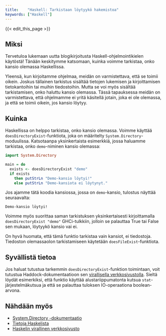 ```yaml
---
title:    "Haskell: Tarkistaan löytyykö hakemistoa"
keywords: ["Haskell"]
---
```


{{< edit_this_page >}}

## Miksi
Tervetuloa lukemaan uutta blogikirjoitusta Haskell-ohjelmointikielen käytöstä! Tänään keskitymme katsomaan, kuinka voimme tarkistaa, onko kansio olemassa Haskellissa.

Yleensä, kun kirjoitamme ohjelmaa, meidän on varmistettava, että se toimii oikein. Joskus tällainen tarkistus sisältää tietojen lukemisen ja kirjoittamisen tietokantoihin tai muihin tiedostoihin. Mutta se voi myös sisältää tarkistamisen, onko haluttu kansio olemassa. Tässä tapauksessa meidän on varmistettava, että ohjelmamme ei yritä käsitellä jotain, joka ei ole olemassa, ja että se toimii oikein, jos kansio löytyy.

## Kuinka 
Haskellissa on helppo tarkistaa, onko kansio olemassa. Voimme käyttää `doesDirectoryExist`-funktiota, joka on määritelty `System.Directory`-moduulissa. Katsotaanpa yksinkertaista esimerkkiä, jossa haluamme tarkistaa, onko `demo`-niminen kansio olemassa:

```Haskell
import System.Directory

main = do
  exists <- doesDirectoryExist "demo"
  if exists
    then putStrLn "Demo-kansio löytyi!"
    else putStrLn "Demo-kansiota ei löytynyt."
```

Jos ajamme tätä koodia kansiossa, jossa on `demo`-kansio, tulostus näyttää seuraavalta:
```
Demo-kansio löytyi!
```

Voimme myös suorittaa saman tarkistuksen yksinkertaisesti kirjoittamalla `doesDirectoryExist "demo"` GHCi-tulkkiin, jolloin se palauttaa True tai False sen mukaan, löytyykö kansio vai ei.

On hyvä huomata, että tämä funktio tarkistaa vain kansiot, ei tiedostoja. Tiedoston olemassaolon tarkistamiseen käytetään `doesFileExist`-funktiota.

## Syvällistä tietoa
Jos haluat tutustua tarkemmin `doesDirectoryExist`-funktion toimintaan, voit tutustua Haddock-dokumentaatioon sen [virallisella verkkosivustolla](https://hackage.haskell.org/package/directory-1.3.6.1/docs/System-Directory.html#v:doesDirectoryExist). Sieltä löydät esimerkiksi, että funktio käyttää alustariippumatonta kutsua `stat`-järjestelmäkutsua ja että se palauttaa tuloksen IO-operaationa boolean-arvona.

## Nähdään myös
- [System.Directory -dokumentaatio](https://hackage.haskell.org/package/directory-1.3.6.1/docs/System-Directory.html)
- [Tietoja Haskelista](https://fi.wikipedia.org/wiki/Haskell)
- [Haskelin virallinen verkkosivusto](https://www.haskell.org/)